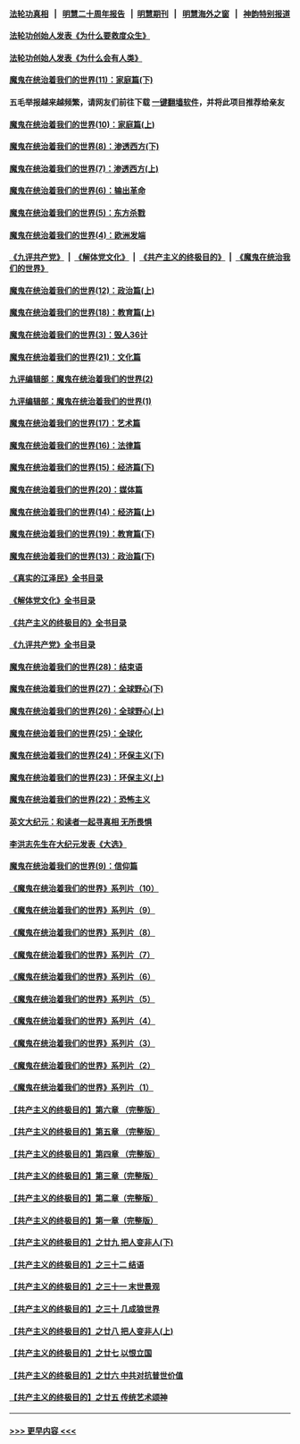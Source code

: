 #### [法轮功真相](https://github.com/gfw-breaker/truth/blob/master/README.md?t=0) &nbsp;&nbsp;|&nbsp;&nbsp; [明慧二十周年报告](https://github.com/gfw-breaker/mh-reports/blob/master/README.md?t=0) &nbsp;&nbsp;|&nbsp;&nbsp;[明慧期刊](https://github.com/gfw-breaker/mh-qikan) &nbsp;&nbsp;|&nbsp;&nbsp; [明慧海外之窗](https://github.com/gfw-breaker/mh-news/blob/master/README.md?t=0) &nbsp;&nbsp;|&nbsp;&nbsp; [神韵特别报道](https://github.com/gfw-breaker/mh-news/blob/master/shenyun.md?t=0)
#### [法轮功创始人发表《为什么要救度众生》](../pages/nsc422/n13975246.md?t=06270643) 
#### [法轮功创始人发表《为什么会有人类》](../pages/nsc422/n13912117.md?t=06270643) 
#### [魔鬼在统治着我们的世界(11)：家庭篇(下)](../pages/nsc422/n10440961.md?t=06270643) 
#### 五毛举报越来越频繁，请网友们前往下载 [一键翻墙软件](https://github.com/gfw-breaker/ssr-accounts)，并将此项目推荐给亲友
#### [魔鬼在统治着我们的世界(10)：家庭篇(上)](../pages/nsc422/n10435448.md?t=06270643) 
#### [魔鬼在统治着我们的世界(8)：渗透西方(下)](../pages/nsc422/n10429603.md?t=06270643) 
#### [魔鬼在统治着我们的世界(7)：渗透西方(上)](../pages/nsc422/n10426013.md?t=06270643) 
#### [魔鬼在统治着我们的世界(6)：输出革命](../pages/nsc422/n10421536.md?t=06270643) 
#### [魔鬼在统治着我们的世界(5)：东方杀戮](../pages/nsc422/n10417707.md?t=06270643) 
#### [魔鬼在统治着我们的世界(4)：欧洲发端](../pages/nsc422/n10414890.md?t=06270643) 
#### [《九评共产党》](https://github.com/begood0513/9ping.md/blob/master/README.md) &nbsp;|&nbsp; [《解体党文化》](../../../../jtdwh.md/blob/master/README.md)  &nbsp;|&nbsp; [《共产主义的终极目的》](../../../../gczydzjmd.md/blob/master/README.md) &nbsp;|&nbsp; [《魔鬼在统治我们的世界》](../../../../mgztzwmdsj.md/blob/master/README.md) 
#### [魔鬼在统治着我们的世界(12)：政治篇(上)](../pages/nsc422/n10444576.md?t=06270643) 
#### [魔鬼在统治着我们的世界(18)：教育篇(上)](../pages/nsc422/n10526970.md?t=06270643) 
#### [魔鬼在统治着我们的世界(3)：毁人36计](../pages/nsc422/n10411583.md?t=06270643) 
#### [魔鬼在统治着我们的世界(21)：文化篇](../pages/nsc422/n10597706.md?t=06270643) 
#### [九评编辑部：魔鬼在统治着我们的世界(2)](../pages/nsc422/n10410036.md?t=06270643) 
#### [九评编辑部：魔鬼在统治着我们的世界(1)](../pages/nsc422/n10406825.md?t=06270643) 
#### [魔鬼在统治着我们的世界(17)：艺术篇](../pages/nsc422/n10499093.md?t=06270643) 
#### [魔鬼在统治着我们的世界(16)：法律篇](../pages/nsc422/n10485969.md?t=06270643) 
#### [魔鬼在统治着我们的世界(15)：经济篇(下)](../pages/nsc422/n10469975.md?t=06270643) 
#### [魔鬼在统治着我们的世界(20)：媒体篇](../pages/nsc422/n10586579.md?t=06270643) 
#### [魔鬼在统治着我们的世界(14)：经济篇(上)](../pages/nsc422/n10457370.md?t=06270643) 
#### [魔鬼在统治着我们的世界(19)：教育篇(下)](../pages/nsc422/n10564808.md?t=06270643) 
#### [魔鬼在统治着我们的世界(13)：政治篇(下)](../pages/nsc422/n10448270.md?t=06270643) 
#### [《真实的江泽民》全书目录](../pages/nsc422/n13721399.md?t=06270643) 
#### [《解体党文化》全书目录](../pages/nsc422/n13721157.md?t=06270643) 
#### [《共产主义的终极目的》全书目录](../pages/nsc422/n13721048.md?t=06270643) 
#### [《九评共产党》全书目录](../pages/nsc422/n13708085.md?t=06270643) 
#### [魔鬼在统治着我们的世界(28)：结束语](../pages/nsc422/n10936246.md?t=06270643) 
#### [魔鬼在统治着我们的世界(27)：全球野心(下)](../pages/nsc422/n10928319.md?t=06270643) 
#### [魔鬼在统治着我们的世界(26)：全球野心(上)](../pages/nsc422/n10900318.md?t=06270643) 
#### [魔鬼在统治着我们的世界(25)：全球化](../pages/nsc422/n10788205.md?t=06270643) 
#### [魔鬼在统治着我们的世界(24)：环保主义(下)](../pages/nsc422/n10695307.md?t=06270643) 
#### [魔鬼在统治着我们的世界(23)：环保主义(上)](../pages/nsc422/n10688613.md?t=06270643) 
#### [魔鬼在统治着我们的世界(22)：恐怖主义](../pages/nsc422/n10614727.md?t=06270643) 
#### [英文大纪元：和读者一起寻真相 无所畏惧](../pages/nsc422/n12542027.md?t=06270643) 
#### [李洪志先生在大纪元发表《大选》](../pages/nsc422/n12534746.md?t=06270643) 
#### [魔鬼在统治着我们的世界(9)：信仰篇](../pages/nsc422/n10432159.md?t=06270643) 
#### [《魔鬼在统治着我们的世界》系列片（10）](../pages/nsc422/n12292670.md?t=06270643) 
#### [《魔鬼在统治着我们的世界》系列片（9）](../pages/nsc422/n12290859.md?t=06270643) 
#### [《魔鬼在统治着我们的世界》系列片（8）](../pages/nsc422/n12287445.md?t=06270643) 
#### [《魔鬼在统治着我们的世界》系列片（7）](../pages/nsc422/n12283425.md?t=06270643) 
#### [《魔鬼在统治着我们的世界》系列片（6）](../pages/nsc422/n12282314.md?t=06270643) 
#### [《魔鬼在统治着我们的世界》系列片（5）](../pages/nsc422/n12281419.md?t=06270643) 
#### [《魔鬼在统治着我们的世界》系列片（4）](../pages/nsc422/n12274024.md?t=06270643) 
#### [《魔鬼在统治着我们的世界》系列片（3）](../pages/nsc422/n12271322.md?t=06270643) 
#### [《魔鬼在统治着我们的世界》系列片（2）](../pages/nsc422/n12269049.md?t=06270643) 
#### [《魔鬼在统治着我们的世界》系列片（1）](../pages/nsc422/n12267575.md?t=06270643) 
#### [【共产主义的终极目的】第六章 （完整版）](../pages/nsc422/n11428913.md?t=06270643) 
#### [【共产主义的终极目的】第五章 （完整版）](../pages/nsc422/n11428912.md?t=06270643) 
#### [【共产主义的终极目的】第四章 （完整版）](../pages/nsc422/n11428907.md?t=06270643) 
#### [【共产主义的终极目的】第三章（完整版）](../pages/nsc422/n11428848.md?t=06270643) 
#### [【共产主义的终极目的】第二章（完整版）](../pages/nsc422/n11428831.md?t=06270643) 
#### [【共产主义的终极目的】第一章（完整版）](../pages/nsc422/n11417651.md?t=06270643) 
#### [【共产主义的终极目的】之廿九 把人变非人(下)](../pages/nsc422/n11344140.md?t=06270643) 
#### [【共产主义的终极目的】之三十二 结语](../pages/nsc422/n11360535.md?t=06270643) 
#### [【共产主义的终极目的】之三十一 末世景观](../pages/nsc422/n11351129.md?t=06270643) 
#### [【共产主义的终极目的】之三十 几成狼世界](../pages/nsc422/n11348280.md?t=06270643) 
#### [【共产主义的终极目的】之廿八 把人变非人(上)](../pages/nsc422/n11340492.md?t=06270643) 
#### [【共产主义的终极目的】之廿七 以恨立国](../pages/nsc422/n11336944.md?t=06270643) 
#### [【共产主义的终极目的】之廿六 中共对抗普世价值](../pages/nsc422/n11324785.md?t=06270643) 
#### [【共产主义的终极目的】之廿五 传统艺术颂神](../pages/nsc422/n11296396.md?t=06270643) 

----
#### [ >>> 更早内容 <<< ](../indexes/nsc422-earlier.md)
